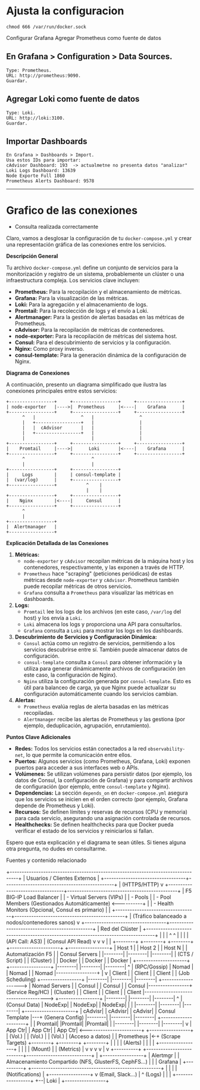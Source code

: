 # Ajusta la configuracion
	chmod 666 /var/run/docker.sock

Configurar Grafana
Agregar Prometheus como fuente de datos

## En Grafana > Configuration > Data Sources.
	Type: Prometheus.
	URL: http://prometheus:9090.
	Guardar.

## Agregar Loki como fuente de datos
	Type: Loki.
	URL: http://loki:3100.
	Guardar.

## Importar Dashboards
	En Grafana > Dashboards > Import.
	Usa estos IDs para importar:
	cAdvisor Dashboard: 193  -> actualmetne no presenta datos "analizar"
	Loki Logs Dashboard: 13639
	Node Exporte Full 1860
	Prometheus Alerts Dashboard: 9578



---

# Grafico de las conexiones

- Consulta realizada correctamente

Claro, vamos a desglosar la configuración de tu `docker-compose.yml` y crear una representación gráfica de las conexiones entre los servicios.

**Descripción General**

Tu archivo `docker-compose.yml` define un conjunto de servicios para la monitorización y registro de un sistema, probablemente un clúster o una infraestructura compleja.  Los servicios clave incluyen:

- **Prometheus:** Para la recopilación y el almacenamiento de métricas.
- **Grafana:** Para la visualización de las métricas.
- **Loki:** Para la agregación y el almacenamiento de logs.
- **Promtail:** Para la recolección de logs y el envío a Loki.
- **Alertmanager:** Para la gestión de alertas basadas en las métricas de Prometheus.
- **cAdvisor:** Para la recopilación de métricas de contenedores.
- **node-exporter:** Para la recopilación de métricas del sistema host.
- **Consul:** Para el descubrimiento de servicios y la configuración.
- **Nginx:** Como proxy inverso.
- **consul-template:** Para la generación dinámica de la configuración de Nginx.

**Diagrama de Conexiones**

A continuación, presento un diagrama simplificado que ilustra las conexiones principales entre estos servicios:

```
+-----------------+     +-----------------+     +-----------------+
| node-exporter   |---->|  Prometheus     |<----|    Grafana      |
+-----------------+     +-----------------+     +-----------------+
      ^   |                 ^   |                 ^
      |   +-----------------+   |                 |
      |   |  cAdvisor       |   |                 |
      |   +-----------------+   |                 |
      |                         |                 |
+-----------------+     +-----------------+     +-----------------+
|    Promtail     |---->|      Loki       |<----|    Grafana      |
+-----------------+     +-----------------+     +-----------------+
      ^                         ^
      |                         |
+-----------------+     +-----------------+
|     Logs        |     | consul-template |
|  (var/log)      |     +-----------------+
+-----------------+           ^    |
                              |    |
+-----------------+     +-----------------+
|    Nginx        |<----|     Consul      |
+-----------------+     +-----------------+
      ^
      |
+-----------------+
|  Alertmanager   |
+-----------------+
```

**Explicación Detallada de las Conexiones**

1. **Métricas:**
   - `node-exporter` y `cAdvisor` recopilan métricas de la máquina host y los contenedores, respectivamente, y las exponen a través de HTTP.
   - `Prometheus`  hace "scraping" (peticiones periódicas) de estas métricas desde `node-exporter` y `cAdvisor`.  Prometheus también puede recopilar métricas de otros servicios.
   - `Grafana` consulta a `Prometheus` para visualizar las métricas en dashboards.
2. **Logs:**
   - `Promtail` lee los logs de los archivos (en este caso, `/var/log` del host) y los envía a `Loki`.
   - `Loki` almacena los logs y proporciona una API para consultarlos.
   - `Grafana` consulta a `Loki` para mostrar los logs en los dashboards.
3. **Descubrimiento de Servicios y Configuración Dinámica:**
   - `Consul` actúa como un registro de servicios, permitiendo a los servicios descubrirse entre sí.  También puede almacenar datos de configuración.
   - `consul-template` consulta a `Consul` para obtener información y la utiliza para generar dinámicamente archivos de configuración (en este caso, la configuración de Nginx).
   - `Nginx` utiliza la configuración generada por `consul-template`. Esto es útil para balanceo de carga, ya que Nginx puede actualizar su configuración automáticamente cuando los servicios cambian.
4. **Alertas:**
   - `Prometheus` evalúa reglas de alerta basadas en las métricas recopiladas.
   - `Alertmanager` recibe las alertas de Prometheus y las gestiona (por ejemplo, deduplicación, agrupación, enrutamiento).

**Puntos Clave Adicionales**

- **Redes:** Todos los servicios están conectados a la red `observability-net`, lo que permite la comunicación entre ellos.
- **Puertos:** Algunos servicios (como Prometheus, Grafana, Loki) exponen puertos para acceder a sus interfaces web o APIs.
- **Volúmenes:** Se utilizan volúmenes para persistir datos (por ejemplo, los datos de Consul, la configuración de Grafana) y para compartir archivos de configuración (por ejemplo, entre `consul-template` y Nginx).
- **Dependencias:** La sección `depends_on` en `docker-compose.yml` asegura que los servicios se inicien en el orden correcto (por ejemplo, Grafana depende de Prometheus y Loki).
- **Recursos:** Se definen límites y reservas de recursos (CPU y memoria) para cada servicio, asegurando una asignación controlada de recursos.
- **Healthchecks:** Se definen healthchecks para que Docker pueda verificar el estado de los servicios y reiniciarlos si fallan.

Espero que esta explicación y el diagrama te sean útiles. Si tienes alguna otra pregunta, no dudes en consultarme.

Fuentes y contenido relacionado







+---------------------------------------------------------------------------------+
| Usuarios / Clientes Externos                                                    |
+----------------------------------+----------------------------------------------+
                                   | (HTTPS/HTTP)
                                   v
+----------------------------------+----------------------------------------------+
| F5 BIG-IP Load Balancer                                                         |
|  - Virtual Servers (VIPs)                                                       |
|  - Pools                                                                        |
|  - Pool Members (Gestionados Automáticamente) <----------+                      |
|  - Health Monitors (Opcional, Consul es primario)       |                      |
+----------------------------------+----------------------------------------------+
                                   | (Tráfico balanceado a nodos/contenedores sanos)
                                   v
+----------------------------------+----------------------------------------------+
| Red del Clúster                                                                 |
+---------------------------------------------------------------------------------+
   |          |          |                      ^                  ^
   |          |          |                      | (API Call: AS3)  | (Consul API Read)
   v          v          v                      |                  |
+--------+ +--------+ +--------+      +---------------------+   +-----------------+
| Host 1 | | Host 2 | | Host N |      | Automatización F5   |   | Consul Servers  |
|--------| |--------| |--------|      | (CTS / Script)      |   | (Cluster)       |
| Docker | | Docker | | Docker |      +---------------------+   +-----------------+
|--------| |--------| |--------|                                        ^ | (RPC/Gossip)
| Nomad  | | Nomad  | | Nomad  |-----------------+                      | v
| Client | | Client | | Client |                 | (Job Scheduling)  +-----------------+
|--------| |--------| |--------|                 +-------------------> | Nomad Servers   |
| Consul | | Consul | | Consul |-----------------+ (Service Reg/HC)    | (Cluster)       |
| Client | | Client | | Client |-------------------------------------> +-----------------+
|--------| |--------| |--------|                      ^ | (Consul Data)
| NodeExp| | NodeExp| | NodeExp|                      | |
|--------| |--------| |--------|      +---------------------+
| cAdvisr| | cAdvisr| | cAdvisr|      | Consul Template     |---+ (Genera Config)
|--------| |--------| |--------|      +---------------------+   |
| Promtail| |Promtail| |Promtail|                              |
|--------| |--------| |--------|                              v
| App Ctr| | App Ctr| | App Ctr| <-----------------------+  +-----------------+
| (Vol.) | | (Vol.) | | (Vol.) | (Acceso a datos)        |  | Prometheus      |<-+ (Scrape Targets)
+--------+ +--------+ +--------+                         |  |                 |  | (Alerts)
    |          |          |                              |  +-----------------+  |
    |          |          | (Mount)                      |      | (Metrics)   |  v
    v          v          v                              |      v             +----------+
+--------------------------+---------------------------+  |  +-----------------+ | Alertmgr |
| Almacenamiento Compartido (NFS, GlusterFS, CephFS...) |  |  | Grafana         | +----------+
+------------------------------------------------------+  |  |                 |   | (Notifications)
                                                          |  +-----------------+   v (Email, Slack...)
                                                          |      ^ (Logs)
                                                          |      |
                                                          |  +-----------------+
                                                          +--| Loki            |
                                                             +-----------------+
